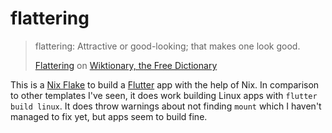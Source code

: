 # flattering
> flattering: Attractive or good-looking; that makes one look good.
> 
> [Flattering](https://en.wiktionary.org/w/index.php?title=flattering&oldid=68675293) on [Wiktionary, the Free Dictionary](https://en.wiktionary.org/wiki/Wiktionary:Main_Page)

This is a [Nix Flake](https://nixos.wiki/wiki/Flakes) to build a [Flutter](https://flutter.dev/) app with the help of Nix. In comparison to other templates I've seen, it does work building Linux apps with `flutter build linux`. It does throw warnings about not finding `mount` which I haven't managed to fix yet, but apps seem to build fine.